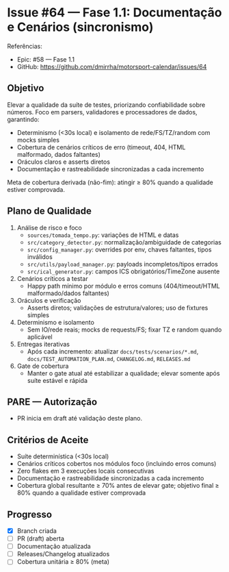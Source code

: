 # Issue #64 — Fase 1.1: Documentação e Cenários (sincronismo)

Referências:
- Epic: #58 — Fase 1.1
- GitHub: https://github.com/dmirrha/motorsport-calendar/issues/64

## Objetivo
Elevar a qualidade da suíte de testes, priorizando confiabilidade sobre números. Foco em parsers, validadores e processadores de dados, garantindo:
- Determinismo (<30s local) e isolamento de rede/FS/TZ/random com mocks simples
- Cobertura de cenários críticos de erro (timeout, 404, HTML malformado, dados faltantes)
- Oráculos claros e asserts diretos
- Documentação e rastreabilidade sincronizadas a cada incremento

Meta de cobertura derivada (não-fim): atingir ≥ 80% quando a qualidade estiver comprovada.

## Plano de Qualidade
1. Análise de risco e foco
   - `sources/tomada_tempo.py`: variações de HTML e datas
   - `src/category_detector.py`: normalização/ambiguidade de categorias
   - `src/config_manager.py`: overrides por env, chaves faltantes, tipos inválidos
   - `src/utils/payload_manager.py`: payloads incompletos/tipos errados
   - `src/ical_generator.py`: campos ICS obrigatórios/TimeZone ausente
2. Cenários críticos a testar
   - Happy path mínimo por módulo e erros comuns (404/timeout/HTML malformado/dados faltantes)
3. Oráculos e verificação
   - Asserts diretos; validações de estrutura/valores; uso de fixtures simples
4. Determinismo e isolamento
   - Sem IO/rede reais; mocks de requests/FS; fixar TZ e random quando aplicável
5. Entregas iterativas
   - Após cada incremento: atualizar `docs/tests/scenarios/*.md`, `docs/TEST_AUTOMATION_PLAN.md`, `CHANGELOG.md`, `RELEASES.md`
6. Gate de cobertura
   - Manter o gate atual até estabilizar a qualidade; elevar somente após suíte estável e rápida

## PARE — Autorização
- PR inicia em draft até validação deste plano.
 
## Critérios de Aceite
- Suíte determinística (<30s local)
- Cenários críticos cobertos nos módulos foco (incluindo erros comuns)
- Zero flakes em 3 execuções locais consecutivas
- Documentação e rastreabilidade sincronizadas a cada incremento
- Cobertura global resultante ≥ 70% antes de elevar gate; objetivo final ≥ 80% quando a qualidade estiver comprovada

## Progresso
- [x] Branch criada
- [ ] PR (draft) aberta
- [ ] Documentação atualizada
- [ ] Releases/Changelog atualizados
- [ ] Cobertura unitária ≥ 80% (meta)
